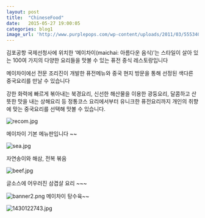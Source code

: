 ```yaml
---
layout: post
title:  "ChineseFood"
date:   2015-05-27 19:00:05
categories: blog1
image_url: 'http://www.purplepops.com/wp-content/uploads/2011/03/5553400024_782b71202e_o.jpg'
---
```



김포공항 국제선청사에 위치한 ‘메이차이(maichai: 아름다운 음식)’는 스타일이 살아 있는 100여 가지의 다양한 요리들을 맛볼 수 있는 퓨전 중식 레스토랑입니다


메이차이에선 전문 조리진이 개발한 퓨전메뉴와 중국 현지 방문을 통해 선정된 색다른 중국요리를 만날 수 있습니다

강한 화력에 빠르게 볶아내는 북경요리, 신선한 해산물을 이용한 광둥요리, 달콤하고 산뜻한 맛을 내는 상해요리 등 정통코스 요리에서부터 유니크한 퓨전요리까지 개인의 취향에 맞는 중국요리를 선택해 맛볼 수 있습니다.



![recom.jpg](http://www.meichai.co.kr/may_img/menu_img/recom.jpg)

메이차이 기본 메뉴판입니다 ~~



![sea.jpg](http://www.meichai.co.kr/may_img/menu_img/sea.jpg)

자연송이와 해삼, 전복 볶음 


![beef.jpg](http://www.meichai.co.kr/may_img/menu_img/beef.jpg)

글소스에 어우러진 삼겹살 요리 ~~~

![banner2.png](http://sp104.appara.kr/enterprise/2014/11/07/sp104//thema/banner2.png)
메이차이 탕수육~~

![1430122743.jpg](http://www.chinacorea.com/uploads/1430122743.jpg)

